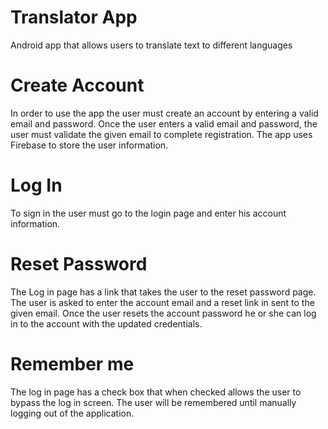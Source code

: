 # Translator App
Android app that allows users to translate text to different languages

# Create Account
 In order to use the app the user must create an account by entering a valid email and password. Once the user enters a valid email and password, the user must validate the given email to complete registration. The app uses Firebase to store the user information.
 
# Log In
To sign in the user must go to the login page and enter his account information.

# Reset Password
The Log in page has a link that takes the user to the reset password page. The user is asked to enter the account email and a reset link in sent to the given email. Once the user resets the account password he or she can log in to the account with the updated credentials.

# Remember me
The log in page has a check box that when checked allows the user to bypass the log in screen. The user will be remembered until manually logging out of the application.
